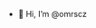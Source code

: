 - 👋 Hi, I’m @omrscz
<!---
omrscz/omrscz is a ✨ special ✨ repository because its `README.md` (this file) appears on your GitHub profile.
You can click the Preview link to take a look at your changes.
--->

